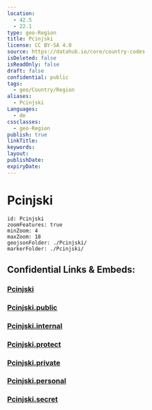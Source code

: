 ```yaml
---
location:
  - 42.5
  - 22.1
type: geo-Region
title: Pcinjski
license: CC BY-SA 4.0
source: https://datahub.io/core/country-codes
isDeleted: false
isReadOnly: false
draft: false
confidential: public
tags:
  - geo/Country/Region
aliases:
  - Pcinjski
Languages:
  - de
cssclasses:
  - geo-Region
publish: true
linkTitle:
keywords:
layout:
publishDate:
expiryDate:
---
```


# Pcinjski

```leaflet
id: Pcinjski
zoomFeatures: true 
minZoom: 4 
maxZoom: 18
geojsonFolder: ./Pcinjski/
markerFolder: ./Pcinjski/
```


## Confidential Links & Embeds: 

### [Pcinjski](/_Standards/Earth/Continent/Europe/Europe~South/Serbia/districts~Serbia/Pcinjski.md) 

### [Pcinjski.public](/_public/Earth/Continent/Europe/Europe~South/Serbia/districts~Serbia/Pcinjski.public.md) 

### [Pcinjski.internal](/_internal/Earth/Continent/Europe/Europe~South/Serbia/districts~Serbia/Pcinjski.internal.md) 

### [Pcinjski.protect](/_protect/Earth/Continent/Europe/Europe~South/Serbia/districts~Serbia/Pcinjski.protect.md) 

### [Pcinjski.private](/_private/Earth/Continent/Europe/Europe~South/Serbia/districts~Serbia/Pcinjski.private.md) 

### [Pcinjski.personal](/_personal/Earth/Continent/Europe/Europe~South/Serbia/districts~Serbia/Pcinjski.personal.md) 

### [Pcinjski.secret](/_secret/Earth/Continent/Europe/Europe~South/Serbia/districts~Serbia/Pcinjski.secret.md)

